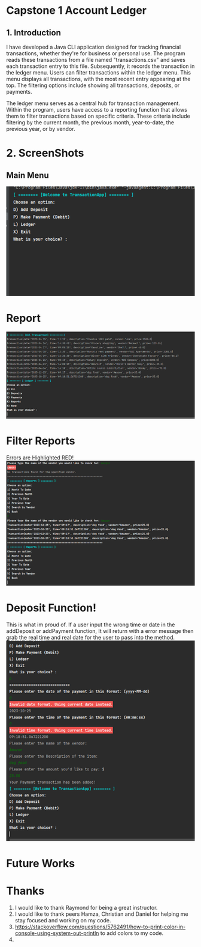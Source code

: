 # Capstone 1 Account Ledger

## 1. Introduction
I have developed a Java CLI application designed for tracking financial transactions, whether they're for business or personal use. 
The program reads these transactions from a file named "transactions.csv" and saves each transaction entry to this file. 
Subsequently, it records the transaction in the ledger menu. Users can filter transactions within the ledger menu. 
This menu displays all transactions, with the most recent entry appearing at the top. 
The filtering options include showing all transactions, deposits, or payments.

The ledger menu serves as a central hub for transaction management. Within the program, users have access to a reporting 
function that allows them to filter transactions based on specific criteria. These criteria include filtering by the 
current month, the previous month, year-to-date, the previous year, or by vendor.


# 2. ScreenShots
## Main Menu

![HomeMenu.PNG](img%2FHomeMenu.PNG)

# Report
![AllTransaction.PNG](img%2FAllTransaction.PNG)

# Filter Reports
Errors are Highlighted RED!
![Filter by vendor.PNG](img%2FFilter%20by%20vendor.PNG)

# Deposit Function!
This is what im proud of. If a user input the wrong time or date in the addDeposit or addPayment function, It will return with a error message then grab the real time and real date for the user to pass into the method. 
![PaymentFunction.PNG](img%2FPaymentFunction.PNG)

# Future Works


# Thanks
1. I would like to thank Raymond for being a great instructor.
2. I would like to thank peers Hamza, Christian and Daniel for helping me stay focused and working on my code. 
3. https://stackoverflow.com/questions/5762491/how-to-print-color-in-console-using-system-out-println to add colors to my code.
4. 